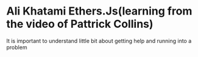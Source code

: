 # Ali Khatami Ethers.Js(learning from the video of Pattrick Collins)
It is important to understand little bit about getting help and running into a problem
